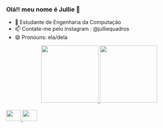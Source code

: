 ### Olá!! meu nome é Jullie 👋

- 🌱 Estudante de Engenharia da Computação
- 📫 Contate-me pelo instagram : @julliequadros
- 😄 Pronouns: ela/dela

<div align="center">
  <a href="https://github.com/jcquadros">
  <img height="155em" src="https://github-readme-stats.vercel.app/api?username=jcquadros&show_icons=true&theme=dark&include_all_commits=true&count_private=true"/>
  <img height="155em" src="https://github-readme-stats.vercel.app/api/top-langs/?username=jcquadros&layout=compact&langs_count=7&theme=dark"/>
</div>

<div align="left" style-"display: incline_block"><br>
      <img align-"center" height="30" width="40" src="https://cdn.jsdelivr.net/gh/devicons/devicon/icons/c/c-original.svg" />
      <img align-"center" height="30" width="40" src="https://cdn.jsdelivr.net/gh/devicons/devicon/icons/python/python-original.svg" />
          
</div>
          
